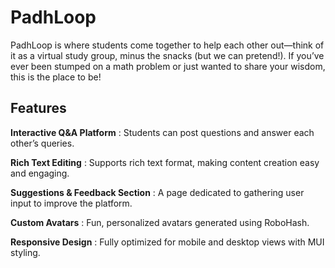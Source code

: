 # PadhLoop
PadhLoop is where students come together to help each other out—think of it as a virtual study group, minus the snacks (but we can pretend!). If you’ve ever been stumped on a math problem or just wanted to share your wisdom, this is the place to be!

## Features 
**Interactive Q&A Platform** : Students can post questions and answer each other’s queries.

**Rich Text Editing** : Supports rich text format, making content creation easy and engaging.

**Suggestions & Feedback Section** : A page dedicated to gathering user input to improve the platform.

**Custom Avatars** : Fun, personalized avatars generated using RoboHash.

**Responsive Design** : Fully optimized for mobile and desktop views with MUI styling.

